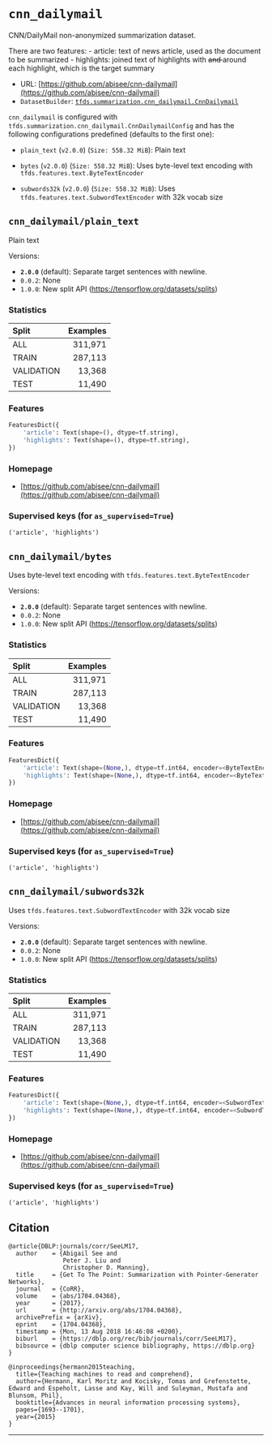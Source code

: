 <div itemscope itemtype="http://schema.org/Dataset">
  <div itemscope itemprop="includedInDataCatalog" itemtype="http://schema.org/DataCatalog">
    <meta itemprop="name" content="TensorFlow Datasets" />
  </div>

  <meta itemprop="name" content="cnn_dailymail" />
  <meta itemprop="description" content="CNN/DailyMail non-anonymized summarization dataset.&#10;&#10;There are two features:&#10;  - article: text of news article, used as the document to be summarized&#10;  - highlights: joined text of highlights with &lt;s&gt; and &lt;/s&gt; around each&#10;    highlight, which is the target summary&#10;&#10;&#10;To use this dataset:&#10;&#10;```python&#10;import tensorflow_datasets as tfds&#10;&#10;ds = tfds.load(&#x27;cnn_dailymail&#x27;, split=&#x27;train&#x27;)&#10;for ex in ds.take(4):&#10;  print(ex)&#10;```&#10;&#10;See [the guide](https://www.tensorflow.org/datasets/overview) for more&#10;informations on [tensorflow_datasets](https://www.tensorflow.org/datasets).&#10;&#10;" />
  <meta itemprop="url" content="https://www.tensorflow.org/datasets/catalog/cnn_dailymail" />
  <meta itemprop="sameAs" content="https://github.com/abisee/cnn-dailymail" />
  <meta itemprop="citation" content="@article{DBLP:journals/corr/SeeLM17,&#10;  author    = {Abigail See and&#10;               Peter J. Liu and&#10;               Christopher D. Manning},&#10;  title     = {Get To The Point: Summarization with Pointer-Generator Networks},&#10;  journal   = {CoRR},&#10;  volume    = {abs/1704.04368},&#10;  year      = {2017},&#10;  url       = {http://arxiv.org/abs/1704.04368},&#10;  archivePrefix = {arXiv},&#10;  eprint    = {1704.04368},&#10;  timestamp = {Mon, 13 Aug 2018 16:46:08 +0200},&#10;  biburl    = {https://dblp.org/rec/bib/journals/corr/SeeLM17},&#10;  bibsource = {dblp computer science bibliography, https://dblp.org}&#10;}&#10;&#10;@inproceedings{hermann2015teaching,&#10;  title={Teaching machines to read and comprehend},&#10;  author={Hermann, Karl Moritz and Kocisky, Tomas and Grefenstette, Edward and Espeholt, Lasse and Kay, Will and Suleyman, Mustafa and Blunsom, Phil},&#10;  booktitle={Advances in neural information processing systems},&#10;  pages={1693--1701},&#10;  year={2015}&#10;}&#10;" />
</div>

# `cnn_dailymail`

CNN/DailyMail non-anonymized summarization dataset.

There are two features: - article: text of news article, used as the document to
be summarized - highlights: joined text of highlights with <s> and </s> around
each highlight, which is the target summary

*   URL:
    [https://github.com/abisee/cnn-dailymail](https://github.com/abisee/cnn-dailymail)
*   `DatasetBuilder`:
    [`tfds.summarization.cnn_dailymail.CnnDailymail`](https://github.com/tensorflow/datasets/tree/master/tensorflow_datasets/summarization/cnn_dailymail.py)

`cnn_dailymail` is configured with
`tfds.summarization.cnn_dailymail.CnnDailymailConfig` and has the following
configurations predefined (defaults to the first one):

*   `plain_text` (`v2.0.0`) (`Size: 558.32 MiB`): Plain text

*   `bytes` (`v2.0.0`) (`Size: 558.32 MiB`): Uses byte-level text encoding with
    `tfds.features.text.ByteTextEncoder`

*   `subwords32k` (`v2.0.0`) (`Size: 558.32 MiB`): Uses
    `tfds.features.text.SubwordTextEncoder` with 32k vocab size

## `cnn_dailymail/plain_text`
Plain text

Versions:

*   **`2.0.0`** (default): Separate target sentences with newline.
*   `0.0.2`: None
*   `1.0.0`: New split API (https://tensorflow.org/datasets/splits)

### Statistics

Split      | Examples
:--------- | -------:
ALL        | 311,971
TRAIN      | 287,113
VALIDATION | 13,368
TEST       | 11,490

### Features
```python
FeaturesDict({
    'article': Text(shape=(), dtype=tf.string),
    'highlights': Text(shape=(), dtype=tf.string),
})
```

### Homepage

*   [https://github.com/abisee/cnn-dailymail](https://github.com/abisee/cnn-dailymail)

### Supervised keys (for `as_supervised=True`)
`('article', 'highlights')`

## `cnn_dailymail/bytes`
Uses byte-level text encoding with `tfds.features.text.ByteTextEncoder`

Versions:

*   **`2.0.0`** (default): Separate target sentences with newline.
*   `0.0.2`: None
*   `1.0.0`: New split API (https://tensorflow.org/datasets/splits)

### Statistics

Split      | Examples
:--------- | -------:
ALL        | 311,971
TRAIN      | 287,113
VALIDATION | 13,368
TEST       | 11,490

### Features
```python
FeaturesDict({
    'article': Text(shape=(None,), dtype=tf.int64, encoder=<ByteTextEncoder vocab_size=257>),
    'highlights': Text(shape=(None,), dtype=tf.int64, encoder=<ByteTextEncoder vocab_size=257>),
})
```

### Homepage

*   [https://github.com/abisee/cnn-dailymail](https://github.com/abisee/cnn-dailymail)

### Supervised keys (for `as_supervised=True`)
`('article', 'highlights')`

## `cnn_dailymail/subwords32k`
Uses `tfds.features.text.SubwordTextEncoder` with 32k vocab size

Versions:

*   **`2.0.0`** (default): Separate target sentences with newline.
*   `0.0.2`: None
*   `1.0.0`: New split API (https://tensorflow.org/datasets/splits)

### Statistics

Split      | Examples
:--------- | -------:
ALL        | 311,971
TRAIN      | 287,113
VALIDATION | 13,368
TEST       | 11,490

### Features
```python
FeaturesDict({
    'article': Text(shape=(None,), dtype=tf.int64, encoder=<SubwordTextEncoder vocab_size=32857>),
    'highlights': Text(shape=(None,), dtype=tf.int64, encoder=<SubwordTextEncoder vocab_size=32857>),
})
```

### Homepage

*   [https://github.com/abisee/cnn-dailymail](https://github.com/abisee/cnn-dailymail)

### Supervised keys (for `as_supervised=True`)
`('article', 'highlights')`

## Citation
```
@article{DBLP:journals/corr/SeeLM17,
  author    = {Abigail See and
               Peter J. Liu and
               Christopher D. Manning},
  title     = {Get To The Point: Summarization with Pointer-Generator Networks},
  journal   = {CoRR},
  volume    = {abs/1704.04368},
  year      = {2017},
  url       = {http://arxiv.org/abs/1704.04368},
  archivePrefix = {arXiv},
  eprint    = {1704.04368},
  timestamp = {Mon, 13 Aug 2018 16:46:08 +0200},
  biburl    = {https://dblp.org/rec/bib/journals/corr/SeeLM17},
  bibsource = {dblp computer science bibliography, https://dblp.org}
}

@inproceedings{hermann2015teaching,
  title={Teaching machines to read and comprehend},
  author={Hermann, Karl Moritz and Kocisky, Tomas and Grefenstette, Edward and Espeholt, Lasse and Kay, Will and Suleyman, Mustafa and Blunsom, Phil},
  booktitle={Advances in neural information processing systems},
  pages={1693--1701},
  year={2015}
}
```

--------------------------------------------------------------------------------
